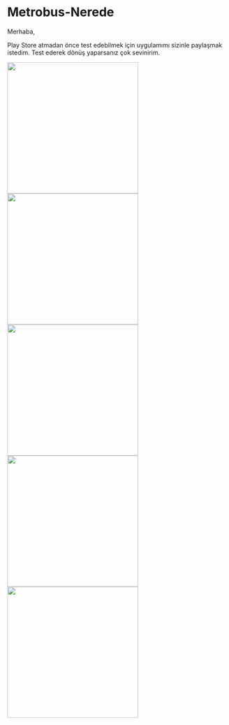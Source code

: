 # Metrobus-Nerede

Merhaba,

Play Store atmadan önce test edebilmek için uygulamımı sizinle paylaşmak istedim. Test ederek dönüş yaparsanız çok sevinirim.

<img src="http://ahmetbalkan.com.tr/1.jpg" width="300"/> <img src="http://ahmetbalkan.com.tr/2.jpg" width="300"/> <img src="http://ahmetbalkan.com.tr/3.jpg" width="300"/> <img src="http://ahmetbalkan.com.tr/4.jpg" width="300"/> <img src="http://ahmetbalkan.com.tr/5.jpg" width="300"/>
